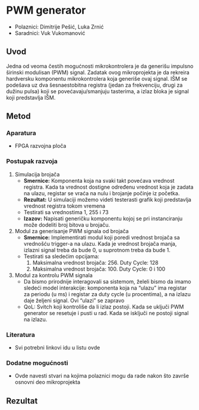 # PWM generator

- Polaznici: Dimitrije Pešić, Luka Zrnić
- Saradnici: Vuk Vukomanović

## Uvod

Jedna od veoma čestih mogućnosti mikrokontrolera je da generišu impulsno
širinski modulisan (PWM) signal. Zadatak ovog mikroprojekta je da
rekreira hardversku komponentu mikrokontrolera koja generiše ovaj
signal. IŠM se podešava uz dva šesnaestobitna registra (jedan za
frekvenciju, drugi za dužinu pulsa) koji se povećavaju/smanjuju
tasterima, a izlaz bloka je signal koji predstavlja IŠM.

## Metod

### Aparatura

- FPGA razvojna ploča

### Postupak razvoja

1.  Simulacija brojača
    - **Smernice:** Komponenta koja na svaki takt povećava vrednost registra. Kada ta vrednost dostigne određenu vrednost koja je zadata na ulazu, registar se vraća na nulu i brojanje počinje iz početka.
    - **Rezultat:** U simulaciji možemo videti testerasti grafik koji predstavlja vrednost registra tokom vremena
    - Testirati sa vrednostima 1, 255 i 73
    - **Izazov:** Napisati generičku komponentu kojoj se pri instanciranju može dodeliti broj bitova u brojaču.
2.  Modul za generisanje PWM signala od brojača
    - **Smernice:** Implementirati modul koji poredi vrednost brojača sa vrednošću trigger-a na ulazu. Kada je vrednost brojača manja, izlazni signal treba da bude 0, u suprotnom treba da bude 1.
    - Testirati sa sledećim opcijama:
      1.  Maksimalna vrednost brojača: 256. Duty Cycle: 128
      2.  Maksimalna vrednost brojača: 100. Duty Cycle: 0 i 100
3.  Modul za kontrolu PWM signala
    - Da bismo prirodnije interagovali sa sistemom, želeli bismo da imamo sledeći model interakcije: komponenta koja na “ulazu” ima registar za periodu (u ms) i registar za duty cycle (u procentima), a na izlazu daje željeni signal. Ovi “ulazi” se zapravo
    - QoL: Svitch koji kontroliše da li izlaz postoji. Kada se uključi PWM generator se resetuje i pusti u rad. Kada se isključi ne postoji signal na izlazu.

### Literatura

- Svi potrebni linkovi idu u listu ovde

### Dodatne mogućnosti

- Ovde navesti stvari na kojima polaznici mogu da rade nakon što završe osnovni deo mikroprojekta

## Rezultat
